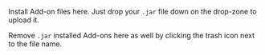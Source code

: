Install Add-on files here. Just drop your `.jar` file
down on the drop-zone to upload it.

Remove `.jar` installed Add-ons here as well by clicking
the trash icon next to the file name.